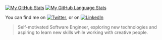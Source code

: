 

[![My GitHub Stats](https://github-readme-stats.vercel.app/api/?username=KushagraSikka&count_private=true&theme=tokyonight&showicons=true)]()
[![My GitHub Language Stats](https://github-readme-stats.vercel.app/api/top-langs/?username=KushagraSikka&langs_count=5&theme=tokyonight)]()


<!-- Actual text -->

You can find me on [![Twitter][1.2]][1], or on [![LinkedIn][2.2]][2]

<!-- Icons -->

[1.2]:http://i.imgur.com/wWzX9uB.png (twitter icon without padding)
[2.2]:https://raw.githubusercontent.com/MartinHeinz/MartinHeinz/master/linkedin-3-16.png (LinkedIn icon without padding)

<!-- Links to your social media accounts -->

[1]: https://twitter.com/Kushagra_sikka
[2]: https://www.linkedin.com/in/kushagrasikka/


> Self-motivated Software Engineer, exploring new technologies and aspiring to learn new skills while working with creative people.

